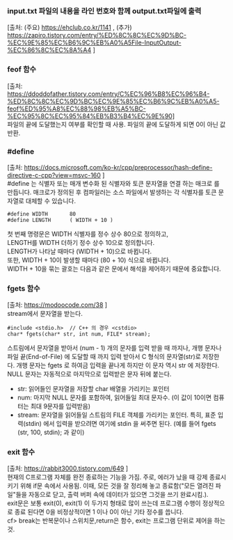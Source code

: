 ### input.txt 파일의 내용을 라인 번호와 함께 output.txt파일에 출력
\[출처: (주요) https://ehclub.co.kr/1141 , (추가) https://zapiro.tistory.com/entry/%ED%8C%8C%EC%9D%BC-%EC%9E%85%EC%B6%9C%EB%A0%A5File-InputOutput-%EC%86%8C%EC%8A%A4 ]

### feof 함수
\[출처: https://ddoddofather.tistory.com/entry/C%EC%96%B8%EC%96%B4-%ED%8C%8C%EC%9D%BC%EC%9E%85%EC%B6%9C%EB%A0%A5-feof%ED%95%A8%EC%88%98%EB%A5%BC-%EC%95%8C%EC%95%84%EB%B3%B4%EC%9E%90]  
파일의 끝에 도달했는지 여부를 확인할 때 사용. 파일의 끝에 도달하게 되면 0이 아닌 값 반환.

### #define
\[출처: https://docs.microsoft.com/ko-kr/cpp/preprocessor/hash-define-directive-c-cpp?view=msvc-160 ]  
#define 는 식별자 또는 매개 변수화 된 식별자와 토큰 문자열을 연결 하는 매크로 를 만듭니다. 매크로가 정의된 후 컴파일러는 소스 파일에서 발생하는 각 식별자를 토큰 문자열로 대체할 수 있습니다.  
~~~{c}
#define WIDTH       80
#define LENGTH      ( WIDTH + 10 )
~~~
첫 번째 명령문은 WIDTH 식별자를 정수 상수 80으로 정의하고,   
LENGTH를 WIDTH 더하기 정수 상수 10으로 정의합니다.   
LENGTH가 나타날 때마다 (WIDTH + 10)으로 바뀝니다.   
또한, WIDTH + 10이 발생할 때마다 (80 + 10) 식으로 바뀝니다.   
WIDTH + 10을 묶는 괄호는 다음과 같은 문에서 해석을 제어하기 때문에 중요합니다.   

### fgets 함수
\[출처: https://modoocode.com/38 ]  
stream에서 문자열을 받는다.  
~~~{c}
#include <stdio.h>  // C++ 의 경우 <cstdio>
char* fgets(char* str, int num, FILE* stream);
~~~
스트림에서 문자열을 받아서 (num - 1) 개의 문자를 입력 받을 때 까지나, 개행 문자나 파일 끝(End-of-File) 에 도달할 때 까지 입력 받아서 C 형식의 문자열(str)로 저장한다. 개행 문자는 fgets 로 하여금 입력을 끝나게 하지만 이 문자 역시 str 에 저장한다. NULL 문자는 자동적으로 마지막으로 입력받은 문자 뒤에 붙는다.  
- str: 읽어들인 문자열을 저장할 char 배열을 가리키는 포인터  
- num: 마지막 NULL 문자를 포함하여, 읽어들일 최대 문자수. (이 값이 10이면 컴퓨터는 최대 9문자를 입력받음)  
- stream: 문자열을 읽어들일 스트림의 FILE 객체를 가리키는 포인터. 특히, 표준 입력(stdin) 에서 입력을 받으려면 여기에 stdin 을 써주면 된다. (예를 들어 fgets (str, 100, stdin); 과 같이)  

### exit 함수
\[출처: https://rabbit3000.tistory.com/649 ]    
현재의 C프로그램 자체를 완전 종료하는 기능을 가짐. 주로, 에러가 났을 때 강제 종료시키기 위해 if문 속에서 사용됨. 이때, 모든 것을 잘 정리해 놓고 종료함("모든 열려진 파일"들을 자동으로 닫고, 출력 버퍼 속에 데이터가 있으면 그것을 쓰기 완료시킴.).  
exit문은 보통 exit(0), exit(1) 이 두가지 형태로 많이 쓰는데 프로그램 수행이 정상적으로 종료 된다면 0을 비정상적이면 1 이나 0이 아닌 기타 정수를 씁니다.  
cf> break는 반복문이나 스위치문,return은 함수, exit는 프로그램 단위로 제어을 하는 것.  

